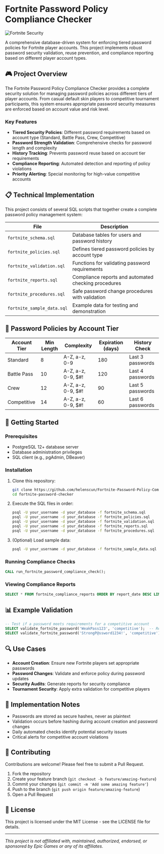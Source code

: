 # Fortnite Password Policy Compliance Checker

![Fortnite Security](https://static.wikia.nocookie.net/fortnite/images/8/84/Security_Guard_-_NPC_-_Fortnite_.png/revision/latest?cb=20231121114756)

A comprehensive database-driven system for enforcing tiered password policies for Fortnite player accounts. This project implements robust password security validation, reuse prevention, and compliance reporting based on different player account types.

## 🎮 Project Overview

The Fortnite Password Policy Compliance Checker provides a complete security solution for managing password policies across different tiers of player accounts. From casual default skin players to competitive tournament participants, this system ensures appropriate password security measures are enforced based on account value and risk level.

### Key Features

- **Tiered Security Policies**: Different password requirements based on account type (Standard, Battle Pass, Crew, Competitive)
- **Password Strength Validation**: Comprehensive checks for password length and complexity
- **History Tracking**: Prevents password reuse based on account tier requirements
- **Compliance Reporting**: Automated detection and reporting of policy violations
- **Priority Alerting**: Special monitoring for high-value competitive accounts

## 📋 Technical Implementation

This project consists of several SQL scripts that together create a complete password policy management system:

| File | Description |
|------|------------|
| `fortnite_schema.sql` | Database tables for users and password history |
| `fortnite_policies.sql` | Defines tiered password policies by account type |
| `fortnite_validation.sql` | Functions for validating password requirements |
| `fortnite_reports.sql` | Compliance reports and automated checking procedures |
| `fortnite_procedures.sql` | Safe password change procedures with validation |
| `fortnite_sample_data.sql` | Example data for testing and demonstration |

## 🔐 Password Policies by Account Tier

| Account Tier | Min Length | Complexity | Expiration (days) | History Check |
|--------------|------------|------------|-------------------|--------------|
| Standard     | 8          | A-Z, a-z, 0-9 | 180 | Last 3 passwords |
| Battle Pass  | 10         | A-Z, a-z, 0-9, $#! | 120 | Last 4 passwords |
| Crew         | 12         | A-Z, a-z, 0-9, $#! | 90 | Last 5 passwords |
| Competitive  | 14         | A-Z, a-z, 0-9, $#! | 60 | Last 6 passwords |

## 🚀 Getting Started

### Prerequisites

- PostgreSQL 12+ database server
- Database administration privileges
- SQL client (e.g., pgAdmin, DBeaver)

### Installation

1. Clone this repository:
   ```bash
   git clone https://github.com/helenscun/Fortnite-Password-Policy-Compliance-Checker.git
   cd fortnite-password-checker
   ```

2. Execute the SQL files in order:
   ```bash
   psql -U your_username -d your_database -f fortnite_schema.sql
   psql -U your_username -d your_database -f fortnite_policies.sql
   psql -U your_username -d your_database -f fortnite_validation.sql
   psql -U your_username -d your_database -f fortnite_reports.sql
   psql -U your_username -d your_database -f fortnite_procedures.sql
   ```

3. (Optional) Load sample data:
   ```bash
   psql -U your_username -d your_database -f fortnite_sample_data.sql
   ```

### Running Compliance Checks

```sql
CALL run_fortnite_password_compliance_check();
```

### Viewing Compliance Reports

```sql
SELECT * FROM fortnite_compliance_reports ORDER BY report_date DESC LIMIT 1;
```

## 📊 Example Validation

```sql
-- Test if a password meets requirements for a competitive account
SELECT validate_fortnite_password('WeakPass123', 'competitive');  -- Returns false
SELECT validate_fortnite_password('StrongP@ssword1234!', 'competitive');  -- Returns true
```

## 🔍 Use Cases

- **Account Creation**: Ensure new Fortnite players set appropriate passwords
- **Password Changes**: Validate and enforce policy during password updates
- **Security Audits**: Generate reports for security compliance
- **Tournament Security**: Apply extra validation for competitive players

## 📝 Implementation Notes

- Passwords are stored as secure hashes, never as plaintext
- Validation occurs before hashing during account creation and password changes
- Daily automated checks identify potential security issues
- Critical alerts for competitive account violations

## 🤝 Contributing

Contributions are welcome! Please feel free to submit a Pull Request.

1. Fork the repository
2. Create your feature branch (`git checkout -b feature/amazing-feature`)
3. Commit your changes (`git commit -m 'Add some amazing feature'`)
4. Push to the branch (`git push origin feature/amazing-feature`)
5. Open a Pull Request

## 📄 License

This project is licensed under the MIT License - see the LICENSE file for details.

---

*This project is not affiliated with, maintained, authorized, endorsed, or sponsored by Epic Games or any of its affiliates.*

